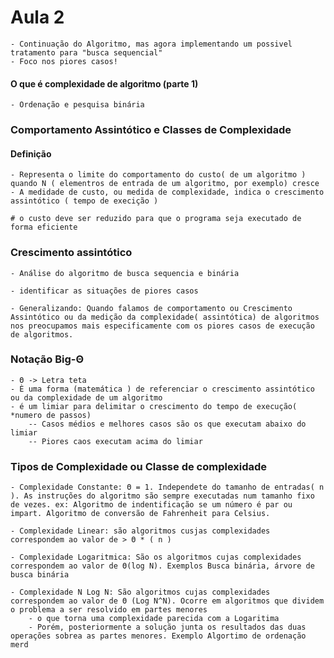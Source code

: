 
# Aula 2

    - Continuação do Algoritmo, mas agora implementando um possivel tratamento para "busca sequencial"
    - Foco nos piores casos!

#### O que é complexidade de algoritmo (parte 1)

    - Ordenação e pesquisa binária

### Comportamento Assintótico e Classes de Complexidade

#### Definição
    - Representa o limite do comportamento do custo( de um algoritmo ) quando N ( elementros de entrada de um algoritmo, por exemplo) cresce
    - A medidade de custo, ou medida de complexidade, indica o crescimento assintótico ( tempo de execição )

    # o custo deve ser reduzido para que o programa seja executado de forma eficiente

###  Crescimento assintótico

    - Análise do algoritmo de busca sequencia e binária

    - identificar as situações de piores casos

    - Generalizando: Quando falamos de comportamento ou Crescimento Assintótico ou da medição da complexidade( assintótica) de algoritmos nos preocupamos mais especificamente com os piores casos de execução de algoritmos.

### Notação Big-Θ

    - Θ -> Letra teta
    - È uma forma (matemática ) de referenciar o crescimento assintótico ou da complexidade de um algoritmo
    - é um limiar para delimitar o crescimento do tempo de execução( *numero de passos)
        -- Casos médios e melhores casos são os que executam abaixo do limiar
        -- Piores caos executam acima do limiar

### Tipos de Complexidade ou Classe de complexidade

    - Complexidade Constante: Θ = 1. Independete do tamanho de entradas( n ). As instruções do algoritmo são sempre executadas num tamanho fixo de vezes. ex: Algoritmo de indentificação se um número é par ou impart. Algoritmo de conversão de Fahrenheit para Celsius.

    - Complexidade Linear: são algoritmos cusjas complexidades correspondem ao valor de > Θ * ( n )

    - Complexidade Logaritmica: São os algoritmos cujas complexidades  correspondem ao valor de Θ(log N). Exemplos Busca binária, árvore de busca binária

    - Complexidade N Log N: São algoritmos cujas complexidades correspondem ao valor de Θ (Log N^N). Ocorre em algoritmos que dividem o problema a ser resolvido em partes menores
        - o que torna uma complexidade parecida com a Logaritima
        - Porém, posteriormente a solução junta os resultados das duas operações sobrea as partes menores. Exemplo Algortimo de ordenação merd



